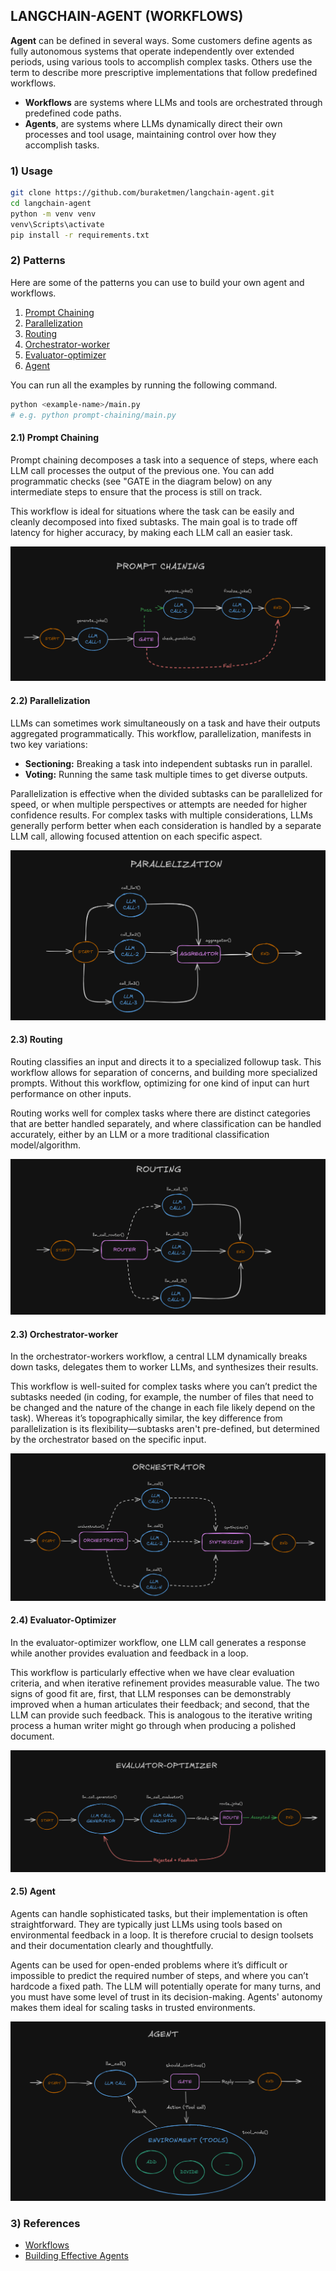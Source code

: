 ## LANGCHAIN-AGENT (WORKFLOWS)

**Agent** can be defined in several ways. Some customers define agents as fully autonomous systems that operate independently over extended periods, using various tools to accomplish complex tasks. Others use the term to describe more prescriptive implementations that follow predefined workflows.

- **Workflows** are systems where LLMs and tools are orchestrated through predefined code paths.
- **Agents**, are systems where LLMs dynamically direct their own processes and tool usage, maintaining control over how they accomplish tasks.

### 1) Usage

```bash
git clone https://github.com/buraketmen/langchain-agent.git
cd langchain-agent
python -m venv venv
venv\Scripts\activate
pip install -r requirements.txt
```

### 2) Patterns

Here are some of the patterns you can use to build your own agent and workflows.

1. [Prompt Chaining](./prompt-chaining/main.py)
2. [Parallelization](./parallelization/main.py)
3. [Routing](./routing/main.py)
4. [Orchestrator-worker](./orchestrator-worker/main.py)
5. [Evaluator-optimizer](./evaluator-optimizer/main.py)
6. [Agent](./agent/main.py)

You can run all the examples by running the following command.

```bash
python <example-name>/main.py
# e.g. python prompt-chaining/main.py
```

#### 2.1) Prompt Chaining

Prompt chaining decomposes a task into a sequence of steps, where each LLM call processes the output of the previous one. You can add programmatic checks (see "GATE in the diagram below) on any intermediate steps to ensure that the process is still on track.

This workflow is ideal for situations where the task can be easily and cleanly decomposed into fixed subtasks. The main goal is to trade off latency for higher accuracy, by making each LLM call an easier task.

![Promp-chaining Flow](./prompt-chaining/flow.png)

#### 2.2) Parallelization

LLMs can sometimes work simultaneously on a task and have their outputs aggregated programmatically. This workflow, parallelization, manifests in two key variations:

- **Sectioning:** Breaking a task into independent subtasks run in parallel.
- **Voting:** Running the same task multiple times to get diverse outputs.

Parallelization is effective when the divided subtasks can be parallelized for speed, or when multiple perspectives or attempts are needed for higher confidence results. For complex tasks with multiple considerations, LLMs generally perform better when each consideration is handled by a separate LLM call, allowing focused attention on each specific aspect.

![Parallelization Flow](./parallelization/flow.png)

#### 2.3) Routing

Routing classifies an input and directs it to a specialized followup task. This workflow allows for separation of concerns, and building more specialized prompts. Without this workflow, optimizing for one kind of input can hurt performance on other inputs.

Routing works well for complex tasks where there are distinct categories that are better handled separately, and where classification can be handled accurately, either by an LLM or a more traditional classification model/algorithm.

![Routing Flow](./routing/flow.png)

#### 2.3) Orchestrator-worker

In the orchestrator-workers workflow, a central LLM dynamically breaks down tasks, delegates them to worker LLMs, and synthesizes their results.

This workflow is well-suited for complex tasks where you can’t predict the subtasks needed (in coding, for example, the number of files that need to be changed and the nature of the change in each file likely depend on the task). Whereas it’s topographically similar, the key difference from parallelization is its flexibility—subtasks aren't pre-defined, but determined by the orchestrator based on the specific input.

![Orchestrator-worker Flow](./orchestrator-worker/flow.png)

#### 2.4) Evaluator-Optimizer

In the evaluator-optimizer workflow, one LLM call generates a response while another provides evaluation and feedback in a loop.

This workflow is particularly effective when we have clear evaluation criteria, and when iterative refinement provides measurable value. The two signs of good fit are, first, that LLM responses can be demonstrably improved when a human articulates their feedback; and second, that the LLM can provide such feedback. This is analogous to the iterative writing process a human writer might go through when producing a polished document.

![Evaluator-optimizer Flow](./evaluator-optimizer/flow.png)

#### 2.5) Agent

Agents can handle sophisticated tasks, but their implementation is often straightforward. They are typically just LLMs using tools based on environmental feedback in a loop. It is therefore crucial to design toolsets and their documentation clearly and thoughtfully.

Agents can be used for open-ended problems where it’s difficult or impossible to predict the required number of steps, and where you can’t hardcode a fixed path. The LLM will potentially operate for many turns, and you must have some level of trust in its decision-making. Agents' autonomy makes them ideal for scaling tasks in trusted environments.

![Agent Flow](./agent/flow.png)

### 3) References

- [Workflows](https://langchain-ai.github.io/langgraph/tutorials/workflows/)
- [Building Effective Agents](https://www.anthropic.com/research/building-effective-agents)
